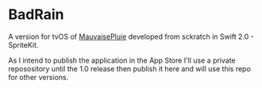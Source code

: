 # BadRain
A version for tvOS of [MauvaisePluie](https://github.com/razvn/MauvaisePluie) developed from sckratch in Swift 2.0 - SpriteKit.

As I intend to publish the application in the App Store I'll use a private reposository until the 1.0 release then publish it here and will use this repo for other versions.

